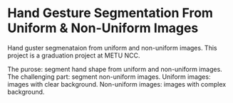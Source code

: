 # Hand Gesture Segmentation From Uniform & Non-Uniform Images
Hand guster segmenataion from uniform and non-uniform images.
This project is a graduation project at METU NCC.

The purose: segment hand shape from uniform and non-uniform images.
The challenging part: segment non-uniform images.
Uniform images: images with clear background.
Non-uniform images: images with complex background.
